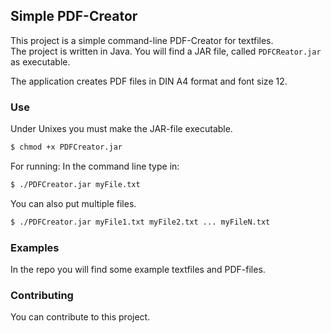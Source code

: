 ## Simple PDF-Creator  

This project is a simple command-line PDF-Creator for textfiles.  
The project is written in Java. You will find a JAR file, called ```PDFCReator.jar``` as executable. 

The application creates PDF files in DIN A4 format and font size 12.  

### Use  

Under Unixes you must make the JAR-file executable. 

```bash
$ chmod +x PDFCreator.jar
```
For running: In the command line type in:  

```bash
$ ./PDFCreator.jar myFile.txt 
```

You can also put multiple files. 

```bash
$ ./PDFCreator.jar myFile1.txt myFile2.txt ... myFileN.txt
```

### Examples 

In the repo you will find some example textfiles and PDF-files.  

### Contributing 

You can contribute to this project.  
